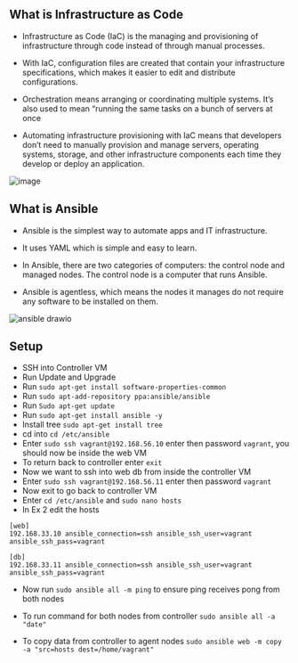 ## What is Infrastructure as Code

- Infrastructure as Code (IaC) is the managing and provisioning of infrastructure through code instead of through manual processes.

- With IaC, configuration files are created that contain your infrastructure specifications, which makes it easier to edit and distribute configurations.

- Orchestration means arranging or coordinating multiple systems. It’s also used to mean “running the same tasks on a bunch of servers at once

- Automating infrastructure provisioning with IaC means that developers don’t need to manually provision and manage servers, operating systems, storage, and other infrastructure components each time they develop or deploy an application.

![image](https://user-images.githubusercontent.com/106158041/201669403-3d8404e0-dc0e-463e-9a04-57f62468e73a.png)


## What is Ansible

- Ansible is the simplest way to automate apps and IT infrastructure.

- It uses YAML which is simple and easy to learn.

- In Ansible, there are two categories of computers: the control node and managed nodes. The control node is a computer that runs Ansible.

- Ansible is agentless, which means the nodes it manages do not require any software to be installed on them.

![ansible drawio](https://user-images.githubusercontent.com/106158041/201671556-2631ce7c-1e76-4563-bc52-306ad0000b6d.png)


## Setup

- SSH into Controller VM
- Run Update and Upgrade
- Run `sudo apt-get install software-properties-common`
- Run `sudo apt-add-repository ppa:ansible/ansible`
- Run `Sudo apt-get update`
- Run `sudo apt-get install ansible -y`
- Install tree `sudo apt-get install tree `
- cd into `cd /etc/ansible`
- Enter `sudo ssh vagrant@192.168.56.10` enter then password `vagrant`, you should now be inside the web VM
- To return back to controller enter `exit`
- Now we want to ssh into web db from inside the controller VM
- Enter `sudo ssh vagrant@192.168.56.11` enter then password `vagrant`
- Now exit to go back to controller VM
- Enter `cd /etc/ansible` and `sudo nano hosts`
- In Ex 2 edit the hosts
```
[web]
192.168.33.10 ansible_connection=ssh ansible_ssh_user=vagrant ansible_ssh_pass=vagrant

[db]
192.168.33.11 ansible_connection=ssh ansible_ssh_user=vagrant ansible_ssh_pass=vagrant
```
- Now run `sudo ansible all -m ping` to ensure ping receives pong from both nodes
- To run command for both nodes from controller `sudo ansible all -a "date"` 

- To copy data from controller to agent nodes `sudo ansible web -m copy -a "src=hosts dest=/home/vagrant"`


